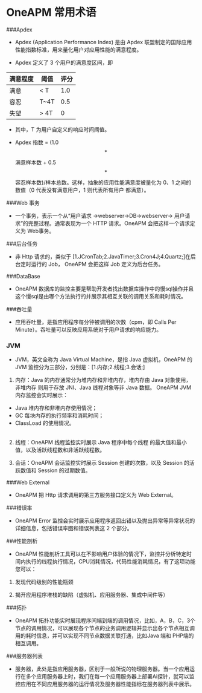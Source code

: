 # OneAPM 常用术语

###Apdex

 - Apdex (Application Performance Index) 是由 Apdex 联盟制定的国际应用性能指数标准，用来量化用户对应用性能的满意程度。

 - Apdex 定义了 3 个用户的满意度区间，即
 


<table>
	<thead>
		<tr>
			<th>满意程度</th>
			<th>阈值</th>
			<th>评分</th>
		</tr>
	</thead>
	<tbody>
		<tr>
			<td> 满意 </td>
			<td> < T </td>
			<td> 1.0 </td>
		</tr>
		<tr>
			<td>容忍</td>
			<td>T~4T</td>
			<td> 0.5</td>
		</tr>
		<tr>
			<td>失望</td>
			<td> > 4T</td>
			<td> 0 </td>
		</tr>
	</tbody>
</table>

- 其中，T 为用户自定义的响应时间阈值。	<br>

- Apdex 指数 = (1.0 $$*$$满意样本数 + 0.5 $$*$$容忍样本数)/样本总数。这样，抽象的应用性能满意度被量化为 0、1 之间的数值（0 代表没有满意用户，1 则代表所有用户 都满意）。
 
###Web 事务

- 一个事务，表示一个从“用户请求 ->webserver->DB->webserver-> 用户请求”的完整过程。通常表现为一个 HTTP 请求。OneAPM 会把这样一个请求定义为 Web事务。

###后台任务

- 非 Http 请求的，类似于 [1.JCronTab;2.JavaTimer;3.Cron4J;4.Quartz;]在后台定时运行的 Job， OneAPM 会把这样 Job 定义为后台任务。

###DataBase
- OneAPM 数据库的监控主要是帮助开发者找出数据库操作中的慢sql操作并且这个慢sql是由哪个方法执行的并展示其相互关联的调用关系和耗时情况。

###吞吐量

- 应用吞吐量，是指应用程序每分钟被调用的次数（cpm，即 Calls Per Minute）。吞吐量可以反映应用系统对于用户请求的响应能力。

### JVM
- JVM，英文全称为 Java Virtual Machine，是指 Java 虚拟机，OneAPM 的 JVM 监控分为三部分，分别是：[1.内存;2.线程;3.会话;]
 <!--pobiao-->   
1. 内存：Java 的内存通常分为堆内存和非堆内存，堆内存由 Java 对象使用，非堆内存 则用于存放 JNI、Java 线程对象等非 Java 数据。
OneAPM JVM 内存监控会实时展示：

  * Java 堆内存和非堆内存使用情况；
  * GC 每块内存的执行频率和消耗时间；
  * ClassLoad 的使用情况。
	<br>
	<br>
2. 线程：OneAPM 线程监控实时展示 Java 程序中每个线程 的最大值和最小值，以及活跃线程数和非活跃线程数。

3. 会话：OneAPM 会话监控实时展示 Session 创建的次数，以及 Session 的活跃数值和 Session 的过期数值。

###Web External

- OneAPM 把 Http 请求调用的第三方服务接口定义为 Web External。

###错误率

- OneAPM Error 监控会实时展示应用程序返回出错以及抛出异常等异常状况的详细信息，包括错误率图和错误列表这 2 个部分。

###性能剖析

- OneAPM 性能剖析工具可以在不影响用户体验的情况下，监控并分析特定时间内执行的线程执行情况，CPU消耗情况，代码性能消耗情况，有了这项功能您可以：
<!---->
1. 发现代码级别的性能瓶颈

2. 揭开应用程序堆栈的缺陷（虚拟机、应用服务器、集成中间件等）

###拓扑

- OneAPM 拓扑功能实时展现程序间端到端的调用情况，比如，A，B，C，3个节点的调用情况，可以展现各个节点的业务调用逻辑并显示出各个节点相互调用的耗时信息，并可以实现不同节点数据关联打通，比如Java 端和 PHP端的相互调用。

###服务器列表
-  服务器，此处是指应用服务器，区别于一般所说的物理服务器。当一个应用运行在多个应用服务器上时，我们在每一个应用服务器上部署Ai探针，就可以监控应用在不同应用服务器的运行情况及服务器性能指标在服务器列表中展示。
